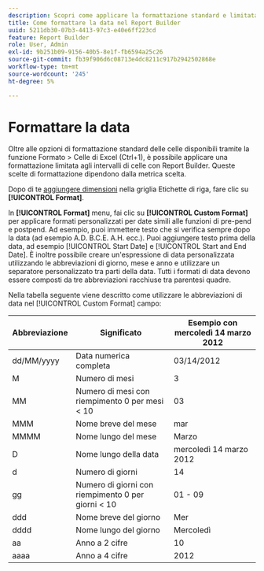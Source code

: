 ```yaml
---
description: Scopri come applicare la formattazione standard e limitata agli intervalli di celle.
title: Come formattare la data nel Report Builder
uuid: 5211db30-07b3-4413-97c3-e40e6ff223cd
feature: Report Builder
role: User, Admin
exl-id: 9b251b09-9156-40b5-8e1f-fb6594a25c26
source-git-commit: fb39f906d6c08713e4dc8211c917b2942502868e
workflow-type: tm+mt
source-wordcount: '245'
ht-degree: 5%

---
```


# Formattare la data

Oltre alle opzioni di formattazione standard delle celle disponibili tramite la funzione Formato > Celle di Excel (Ctrl+1), è possibile applicare una formattazione limitata agli intervalli di celle con Report Builder. Queste scelte di formattazione dipendono dalla metrica scelta.

Dopo di te [aggiungere dimensioni](/help/analyze/report-builder/layout/c-metrics-dimensions/t-add-metrics-and-dimensions.md) nella griglia Etichette di riga, fare clic su **[!UICONTROL Format]**.

In **[!UICONTROL Format]** menu, fai clic su **[!UICONTROL Custom Format]** per applicare formati personalizzati per date simili alle funzioni di pre-pend e postpend. Ad esempio, puoi immettere testo che si verifica sempre dopo la data (ad esempio A.D. B.C.E. A.H. ecc.). Puoi aggiungere testo prima della data, ad esempio [!UICONTROL Start Date] e [!UICONTROL Start and End Date]. È inoltre possibile creare un&#39;espressione di data personalizzata utilizzando le abbreviazioni di giorno, mese e anno e utilizzare un separatore personalizzato tra parti della data. Tutti i formati di data devono essere composti da tre abbreviazioni racchiuse tra parentesi quadre.

Nella tabella seguente viene descritto come utilizzare le abbreviazioni di data nel [!UICONTROL Custom Format] campo:

| Abbreviazione | Significato | Esempio con mercoledì 14 marzo 2012 |
|--- |--- |--- |
| dd/MM/yyyy | Data numerica completa | 03/14/2012 |
| M | Numero di mesi | 3 |
| MM | Numero di mesi con riempimento 0 per mesi &lt; 10 | 03 |
| MMM | Nome breve del mese | mar |
| MMMM | Nome lungo del mese | Marzo |
| D | Nome lungo della data | mercoledì 14 marzo 2012 |
| d | Numero di giorni | 14 |
| gg | Numero di giorni con riempimento 0 per giorni &lt; 10 | 01 - 09 |
| ddd | Nome breve del giorno | Mer |
| dddd | Nome lungo del giorno | Mercoledì |
| aa | Anno a 2 cifre | 10 |
| aaaa | Anno a 4 cifre | 2012 |
